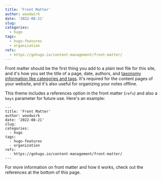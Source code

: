 ```yaml
---
title: 'Front Matter'
author: woodwirk
date: '2022-08-21'
slug: 
categories:
  - hugo
tags:
  - hugo-features
  - organization
refs:
  - https://gohugo.io/content-management/front-matter/
---
```


Front matter should be the first thing you add to a plain text file for this site, and it's how you set the title of a page, date, authors, and [taxonomy information like categories and tags](/hugo-usage/taxonomy). It's required for the content pages of your website, and it's also useful for organizing your notes offline.

This theme includes a references option in the front matter (`refs`) and also a `keys` parameter for future use. Here's an example:

```
---
title: 'Front Matter'
author: woodwirk
date: '2022-08-21'
slug: 
categories:
  - hugo
tags:
  - hugo-features
  - organization
refs:
  - https://gohugo.io/content-management/front-matter/
---
```


For more information on front matter and how it works, check out the references at the bottom of this page.